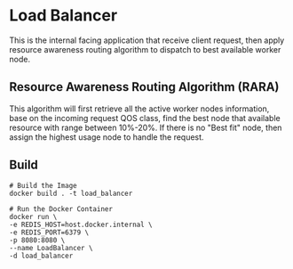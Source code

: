 # Load Balancer
This is the internal facing application that receive client request, then apply resource awareness routing algorithm to dispatch to best available worker node.

## Resource Awareness Routing Algorithm (RARA)
This algorithm will first retrieve all the active worker nodes information, base on the incoming request QOS class, find the best node that available resource with range between 10%-20%. If there is no "Best fit" node, then assign the highest usage node to handle the request.

## Build
```
# Build the Image
docker build . -t load_balancer

# Run the Docker Container
docker run \
-e REDIS_HOST=host.docker.internal \
-e REDIS_PORT=6379 \
-p 8080:8080 \
--name LoadBalancer \
-d load_balancer
```